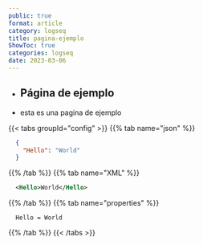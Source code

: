 ```yaml
---
public: true
format: article
category: logseq
title: pagina-ejemplo
ShowToc: true
categories: logseq
date: 2023-03-06
---
```


- ## Página de ejemplo
- esta es una pagina de ejemplo

{{< tabs groupId="config" >}}
{{% tab name="json" %}}
```json
  {
    "Hello": "World"
  }
```
{{% /tab %}}
{{% tab name="XML" %}}
```xml
  <Hello>World</Hello>
```
{{% /tab %}}
{{% tab name="properties" %}}
```properties
  Hello = World
```
{{% /tab %}}
{{< /tabs >}}
